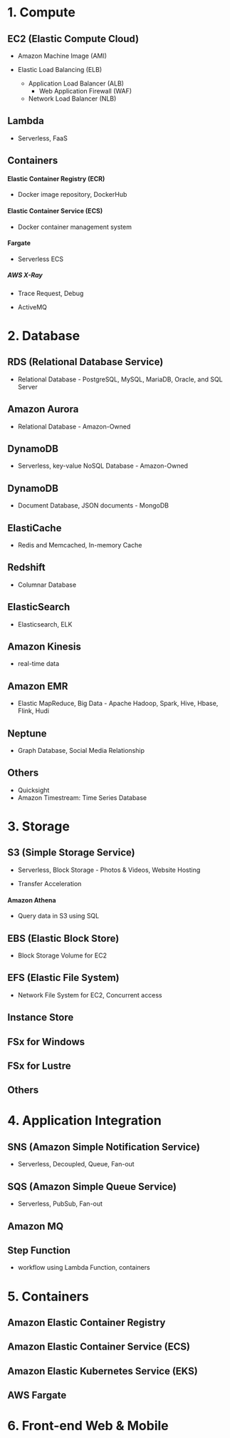 # **1. Compute**

## EC2 (Elastic Compute Cloud)

- Amazon Machine Image (AMI)

- Elastic Load Balancing (ELB)
  - Application Load Balancer (ALB)
    - Web Application Firewall (WAF)
  - Network Load Balancer (NLB)

## Lambda

- Serverless, FaaS

## Containers

#### Elastic Container Registry (ECR)

- Docker image repository, DockerHub

#### Elastic Container Service (ECS)

- Docker container management system

#### Fargate

- Serverless ECS

##### AWS X-Ray

- Trace Request, Debug

- ActiveMQ

# **2. Database**

## RDS (Relational Database Service)

- Relational Database - PostgreSQL, MySQL, MariaDB, Oracle, and SQL Server

## Amazon Aurora

- Relational Database - Amazon-Owned

## DynamoDB

- Serverless, key-value NoSQL Database - Amazon-Owned

## DynamoDB

- Document Database, JSON documents - MongoDB

## ElastiCache

- Redis and Memcached, In-memory Cache

## Redshift

- Columnar Database

## ElasticSearch

- Elasticsearch, ELK

## Amazon Kinesis

- real-time data

## Amazon EMR

- Elastic MapReduce, Big Data - Apache Hadoop, Spark, Hive, Hbase, Flink, Hudi

## Neptune

- Graph Database, Social Media Relationship

## Others

- Quicksight
- Amazon Timestream: Time Series Database

# **3. Storage**

## S3 (Simple Storage Service)

- Serverless, Block Storage - Photos & Videos, Website Hosting

- Transfer Acceleration

#### Amazon Athena

- Query data in S3 using SQL

## EBS (Elastic Block Store)

- Block Storage Volume for EC2

## EFS (Elastic File System)

- Network File System for EC2, Concurrent access

## Instance Store

## FSx for Windows

## FSx for Lustre

## Others

# **4. Application Integration**

## SNS (Amazon Simple Notification Service)

- Serverless, Decoupled, Queue, Fan-out

## SQS (Amazon Simple Queue Service)

- Serverless, PubSub, Fan-out

## Amazon MQ

## Step Function

- workflow using Lambda Function, containers

# **5. Containers**

## Amazon Elastic Container Registry

## Amazon Elastic Container Service (ECS)

## Amazon Elastic Kubernetes Service (EKS)

## AWS Fargate

# **6. Front-end Web & Mobile**
